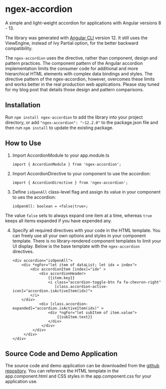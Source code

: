 # ngex-accordion

A simple and light-weight accordion for applications with Angular versions 8 - 13. 

The library was generated with [Angular CLI](https://github.com/angular/angular-cli) version 12. It still uses the ViewEngine, instead of Ivy Partial option, for the better backward compatibility.

The `ngex-accordion` uses the directive, rather than component, design and pattern practices. The component pattern of the Angular accordion implementation limits the consumer code for additional and more hierarchical HTML elements with complex data bindings and styles. The directive pattern of the ngex-accordion, however, overcomes these limits and works better in the real production web applications. Please stay tuned for my blog post that details those design and pattern comparisons.

## Installation

Run `npm install ngex-accordion` to add the library into your project directory, or add `"ngex-accordion": "~12.2.0"` to the package.json file and then run `npm install` to update the existing package.

## How to Use

1. Import AccordionModule to your app.module.ts

    `import { AccordionModule } from 'ngex-accordion';`

2. Import AccordionDirective to your component to use the accordion:

    `import { AccordionDirective } from 'ngex-accordion';`

3. Define `isOpenAll` class-level flag and assign its value in your component to ues the accordion:

    `isOpenAll: boolean = <false|true>;`

The value `false` sets to always expand one item at a time, whereas `true` keeps all items expanded if you have expended any.    

4. Specify all required directives with your code in the HTML template. You can freely use all your own options and styles in your component template. There is no library-rendered component templates to limit your UI display. Below is the base template with the `ngex-accordion` directives.
 
    ```
    <div accordion="isOpenAll">	
        <div *ngFor="let item of dataList; let idx = index">                
            <div accordionItem [index]="idx" >
                <div accordionHeader>
                    {{item.key}}
                    <i class="accordion-toggle-btn fa fa-chevron-right"
                       [class.accordion-active-icon]="accordion.isActiveItem(idx)">
		    </i>
		</div>                    
                <div [class.accordion-expanded]="accordion.isActiveItem(idx)" >
                    <div *ngFor="let subItem of item.value">
                        {{subItem.text}}
                    </div>
                 </div>
             </div>
         </div>	
    </div>
    ```	

## Source Code and Demo Application

The source code and demo application can be downloaded from the [github repository](https://github.com/shenweiliu/ngex-accordion). You can reference the HTML template in the app.component.html and CSS styles in the app.component.css for your application use.    
 
